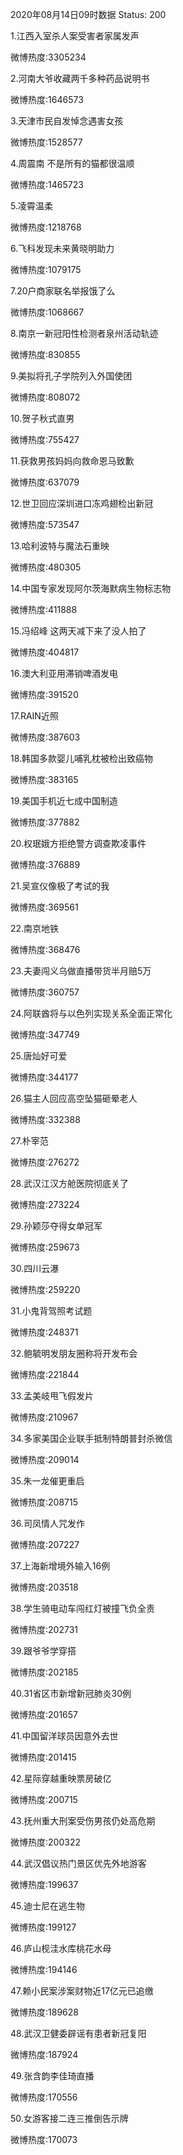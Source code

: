 2020年08月14日09时数据
Status: 200

1.江西入室杀人案受害者家属发声

微博热度:3305234

2.河南大爷收藏两千多种药品说明书

微博热度:1646573

3.天津市民自发悼念遇害女孩

微博热度:1528577

4.周震南 不是所有的猫都很温顺

微博热度:1465723

5.凌霄温柔

微博热度:1218768

6.飞科发现未来黄晓明助力

微博热度:1079175

7.20户商家联名举报饿了么

微博热度:1068667

8.南京一新冠阳性检测者泉州活动轨迹

微博热度:830855

9.美拟将孔子学院列入外国使团

微博热度:808072

10.贺子秋式直男

微博热度:755427

11.获救男孩妈妈向救命恩马致歉

微博热度:637079

12.世卫回应深圳进口冻鸡翅检出新冠

微博热度:573547

13.哈利波特与魔法石重映

微博热度:480305

14.中国专家发现阿尔茨海默病生物标志物

微博热度:411888

15.冯绍峰 这两天减下来了没人拍了

微博热度:404817

16.澳大利亚用滞销啤酒发电

微博热度:391520

17.RAIN近照

微博热度:387603

18.韩国多款婴儿哺乳枕被检出致癌物

微博热度:383165

19.美国手机近七成中国制造

微博热度:377882

20.权珉娥方拒绝警方调查欺凌事件

微博热度:376889

21.吴宣仪像极了考试的我

微博热度:369561

22.南京地铁

微博热度:368476

23.夫妻闯义乌做直播带货半月赔5万

微博热度:360757

24.阿联酋将与以色列实现关系全面正常化

微博热度:347749

25.唐灿好可爱

微博热度:344177

26.猫主人回应高空坠猫砸晕老人

微博热度:332388

27.朴宰范

微博热度:276272

28.武汉江汉方舱医院彻底关了

微博热度:273224

29.孙颖莎夺得女单冠军

微博热度:259673

30.四川云瀑

微博热度:259220

31.小鬼背驾照考试题

微博热度:248371

32.鲍毓明发朋友圈称将开发布会

微博热度:221844

33.孟美岐甩飞假发片

微博热度:210967

34.多家美国企业联手抵制特朗普封杀微信

微博热度:209014

35.朱一龙催更重启

微博热度:208715

36.司凤情人咒发作

微博热度:207227

37.上海新增境外输入16例

微博热度:203518

38.学生骑电动车闯红灯被撞飞负全责

微博热度:202731

39.跟爷爷学穿搭

微博热度:202185

40.31省区市新增新冠肺炎30例

微博热度:201657

41.中国留洋球员因意外去世

微博热度:201415

42.星际穿越重映票房破亿

微博热度:200715

43.抚州重大刑案受伤男孩仍处高危期

微博热度:200322

44.武汉倡议热门景区优先外地游客

微博热度:199637

45.迪士尼在逃生物

微博热度:199127

46.庐山枧洼水库桃花水母

微博热度:194146

47.赖小民案涉案财物近17亿元已追缴

微博热度:189628

48.武汉卫健委辟谣有患者新冠复阳

微博热度:187924

49.张含韵李佳琦直播

微博热度:170556

50.女游客接二连三推倒告示牌

微博热度:170073

